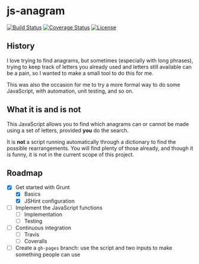 # js-anagram

[![Build Status][1]][2]
[![Coverage Status][3]][4]
[![License][5]][6]

<!---
[![Go and play][7]][8]
--->

## History

I love trying to find anagrams, but sometimes (especially with long phrases), trying to keep track
of letters you already used and letters still available can be a pain, so I wanted to make a small
tool to do this for me.

This was also the occasion for me to try a more formal way to do some JavaScript, with automation,
unit testing, and so on.

## What it is and is not

This JavaScript allows you to find which anagrams can or cannot be made using a set of letters,
provided **you** do the search.

It is **not** a script running automatically through a dictionary to find the possible
rearrangements. You will find plenty of those already, and though it is funny, it is not in the
current scope of this project.

## Roadmap

* [x] Get started with Grunt
  * [x] Basics
  * [x] JSHint configuration
* [ ] Implement the JavaScript functions
  * [ ] Implementation
  * [ ] Testing
* [ ] Continuous integration
  * [ ] Travis
  * [ ] Coveralls
* [ ] Create a ``gh-pages`` branch: use the script and two inputs to make something people can use

[1]: http://img.shields.io/travis/cyChop/js-anagram/master.svg
[2]: https://travis-ci.org/cyChop/js-anagram
[3]: http://img.shields.io/coveralls/cyChop/js-anagram/master.svg
[4]: https://coveralls.io/r/cyChop/js-anagram?branch=master
[5]: https://img.shields.io/badge/license-ISC-blue.svg
[6]: http://www.isc.org/downloads/software-support-policy/isc-license/

<!---
[7]: https://img.shields.io/badge/Go_and_play-%E2%96%BA-brightgreen.svg
[8]: http://cychop.github.io/js-anagram
--->
